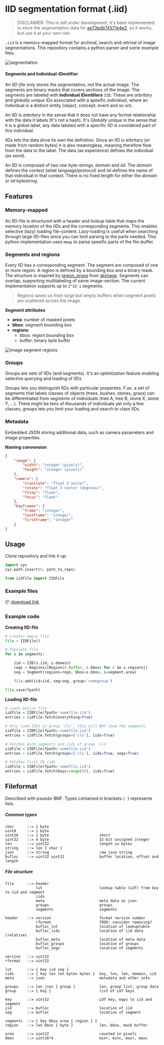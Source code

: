 # IID segmentation format (.iid)

> DISCLAIMER: This is still under development, it's been implemented to store the segmentation data for [ae73edb74571e4e2](https://www.instagram.com/ae73edb74571e4e2), so it works, but use it at your own risk.

`.iid` is a memory-mapped format for archival, search and retrival of image segmentations. This repository contains a python parser and some example files.

![segmentation](https://github.com/aeaeaeaeaeae/data/blob/master/segmentation.jpg)

#### Segments and Individual-IDentifier

An _IID-file_ only stores the segmentation, not the actual image. The segments are binary masks that covers sections of the image. The segments are labeled with **Individual IDentifiers** `IID`. These are _arbritary_ and _globally unique_ IDs associated with a spesific _individual_, where an individual is a distinct entity (object, concept, event and so on). 

An IID is _arbritary_ in the sense that it does not have any formal relationship with the data it labels (It's not a hash). It's _Globally unique_ in the sense that it is a global label, any data labeled with a specific IID is considered part of this individual.

IIDs lets the data drive its own the definition. Since an IID is arbritary (or made from random bytes) it is also meaningless, meaning therefore flow from the data to the label. The data (as experience) defines the individual (as word).

An IID is composed of two raw byte-strings, _domain_ and _iid_. The _domain_ defines the context (what language/protocol) and _iid_ defines the name of that individual in that context. There is no fixed length for either the _domain_ or _iid_ bytestring.

Features 
---------------

### Memory-mapped

An IID-file is structured with a header and lookup table that maps the memory location of the IIDs and the corresponding segments. This enables selective (lazy) loading file-content. Lazy-loading is usefull when searching through large IID-files since you can limit parsing to the parts needed. This python implementation uses `mmap` to parse spesific parts of the file-buffer.

### Segments and regions

Every IID has a corresponding segment. The segment are composed of one or more region. A region is defined by a bounding box and a binary mask. The structure is inspired by [region_props](https://scikit-image.org/docs/dev/api/skimage.measure.html#skimage.measure.regionprops) from [skimage](https://scikit-image.org/). Segments can overlap, supporting multilabeling of same image-section. The current implementation supports up to `2^32-1` segments.

> Regions saves us from large but empty buffers when segment pixels are scattered across the image.

__Segment attributes__

+ __area__: number of masked pixels
+ __bbox__: segment bounding box
+ __regions__:
    - bbox: region bounding box
    - buffer: binary byte buffer

![image segment regions](https://github.com/aeaeaeaeaeae/data/blob/master/image_segments_regions.jpg)

### Groups

Groups are sets of IIDs (and segments). It's an optimization feature enabling selective querying and loading of IIDs.

Groups lets you distinguish IIDs with particular properties. F.ex. a set of segments that labels classes of objects (trees, bushes, stones, grass) can be differentiated from segments of individuals (tree A, tree B, stone X, stone Y, ...). There might be tens of thousands of individuals yet only a few classes, groups lets you limit your loading and search to class IIDs.

### Metadata

Embedded JSON storing additional data, such as camera parameters and image properties.

__Naming convension__

```json
{
    "image": {
        "width": "integer (pixels)",
        "height": "integer (pixels)"
    }, 
    "camera": {
        "translate": "float 3 vector", 
        "rotate": "float 3 vector (degrees)", 
        "fstop": "float", 
        "focus": "float"
    }, 
    "keyframes": {
        "frame": "integer", 
        "lastFrame": "integer", 
        "firstFrame": "integer"
    }
}
```

Usage
-----

Clone repository and link it up:

```python
import sys
sys.path.insert(0, path_to_repo)

from iidfile import IIDFile
```

### Example files

📦 [download link]()

### Example code

__Creating IID-file__

```python
# Creates empty file
file = IIDFile()

# Populate file
for s in segments:

    iid = IID(s.iid, s.domain)
    regs = Regions([Region(r.buffer, r.bbox) for r in s.regions])
    seg = Segment(regions=regs, bbox=s.bbox, s=segment.area)

    file.add(iid=iid, seg=seg, group='somegroup')

file.save(fpath)
```

__Loading IID-file__

```python
# Loads entire file
iidfile = IIDFile(fpath='somefile.iid')
entries = iidfile.fetch(everything=True)

# Only load IIDs in group 'cls', this will NOT load the segments.
iidfile = IIDFile(fpath='somefile.iid')
entries = iidfile.fetch(groups=['cls'], iids=True)

# Fetches both segments and iids of group 'cls'
iidfile = IIDFile(fpath='somefile.iid')
entries = iidfile.fetch(groups=['cls'], iids=True, segs=True)

# Fetches first 50 iids
iidfile = IIDFile(fpath='somefile.iid')
entries = iidfile.fetch(keys=range(50), iids=True)
```

Fileformat
----------

Described with psuedo-BNF. Types contained in brackets `{ }` represents lists.

##### Common types

```
char      ::= 1 byte
uint8     ::= 1 byte
uint16    ::= 2 byte                       short
uint32    ::= 4 byte                       32-bit unsigned integer
len       ::= uint32                       length in bytes
string    ::= len { char }
json      ::= string                       raw json string
bufloc    ::= uint32 uint32                buffer location, offset and length
```

##### File structure

```
file      ::= header
              lut                          lookup table (LUT) from key to iid and segment
              iids                         
              meta                         meta data as json
              groups                       groups
              segments                     segments

header    ::= version                      format version number
              rformat                      TODO: consider removing?
              bufloc_lut                   location of lookuptable
              bufloc_iids                  location of iid data (relative)
              bufloc_meta                  location of meta data
              bufloc_groups                location of groups
              bufloc_segs                  location of segments

version   ::= uint32
rformat   ::= uint32

lut       ::= { key iid seg }               
iids      ::= { key len len bytes bytes }  key, len, len, domain, iid
meta      ::= json                         metadata and other info
                                           
groups    ::= len json { group }           len, group list, group data
group     ::= { key }                      list of LUT keys

key       ::= uint32                       LUT key, maps to iid and segment
iid       ::= bufloc                       location of iid
seg       ::= bufloc                       location of segment

segments  ::= { key bbox area { region } }
region    ::= len bbox { byte }            len, bbox, mask buffer

area      ::= uint32                       counted in pixels
bbox      ::= uint16*4                     minr, minc, maxr, maxc
```
